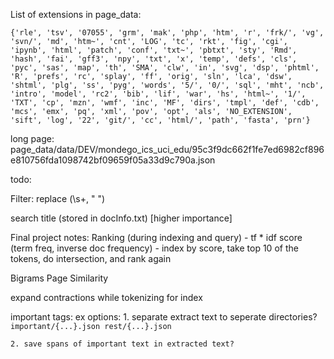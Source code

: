 List of extensions in page_data:
```
{'rle', 'tsv', '07055', 'grm', 'mak', 'php', 'htm', 'r', 'frk/', 'vg', 'svn/', 'md', 'htm~', 'cnt', 'LOG', 'tc', 'rkt', 'fig', 'cgi', 'ipynb', 'html', 'patch', 'conf', 'txt~', 'pbtxt', 'sty', 'Rmd', 'hash', 'fai', 'gff3', 'npy', 'txt', 'x', 'temp', 'defs', 'cls', 'pyc', 'sas', 'map', 'th', 'SMA', 'clw', 'in', 'svg', 'dsp', 'phtml', 'R', 'prefs', 'rc', 'splay', 'ff', 'orig', 'sln', 'lca', 'dsw', 'shtml', 'plg', 'ss', 'pyg', 'words', '5/', '0/', 'sql', 'mht', 'ncb', 'intro', 'model', 'rc2', 'bib', 'lif', 'war', 'hs', 'html~', '1/', 'TXT', 'cp', 'mzn', 'wmf', 'inc', 'MF', 'dirs', 'tmpl', 'def', 'cdb', 'mcs', 'emx', 'pq', 'xml', 'pov', 'opt', 'als', 'NO_EXTENSION', 'sift', 'log', '22', 'git/', 'cc', 'html/', 'path', 'fasta', 'prn'}
```


long page:
page_data/data/DEV/mondego_ics_uci_edu/95c3f9dc662f1fe7ed6982cf896e810756fda1098742bf09659f05a33d9c790a.json

todo:

Filter:
    replace (\s+, " ")

search title (stored in docInfo.txt) [higher importance]

Final project notes:
Ranking (during indexing and query) 
    - tf * idf score (term freq, inverse doc frequency)
    - index by score, take top 10 of the tokens, do intersection, and rank again


Bigrams
Page Similarity

expand contractions while tokenizing for index



important tags: ex <b></b>
    options:
    1. separate extract text to seperate directories?
    ```
        important/{...}.json
        rest/{...}.json
    ```

    2. save spans of important text in extracted text?